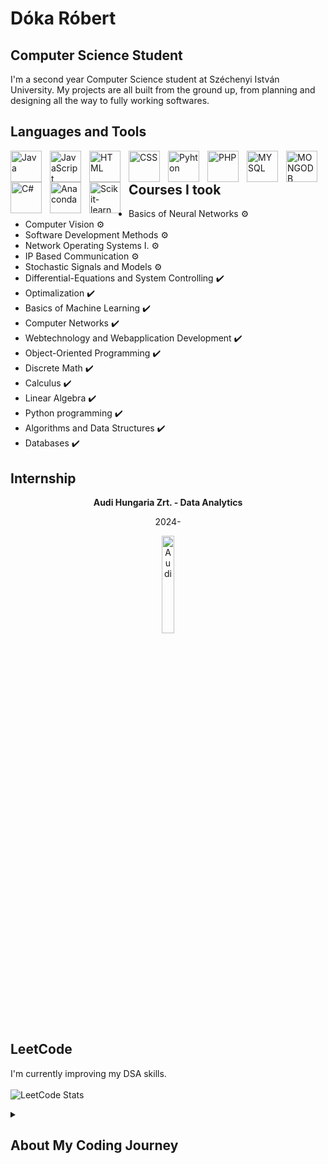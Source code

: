 # Dóka Róbert

## Computer Science Student 

I'm a second year Computer Science student at Széchenyi István University. My projects are all built from the ground up, from planning and designing all the way to fully working softwares.

## Languages and Tools
<div display = "flex">
          <img align="left" alt="Java" width="50px" style="padding-right:10px;" src="https://cdn.jsdelivr.net/gh/devicons/devicon@latest/icons/java/java-original.svg">
          <img align="left" alt="JavaScript" width="50px" style="padding-right:10px;" src="https://cdn.jsdelivr.net/gh/devicons/devicon@latest/icons/javascript/javascript-original.svg">
          <img align="left" alt="HTML" width="50px" style="padding-right:10px;" src="https://cdn.jsdelivr.net/gh/devicons/devicon@latest/icons/html5/html5-original.svg">
          <img align="left" alt="CSS" width="50px" style="padding-right:10px;" src="https://cdn.jsdelivr.net/gh/devicons/devicon@latest/icons/css3/css3-original.svg">
          <img align="left" alt="Pyhton" width="50px" style="padding-right:10px;" src="https://cdn.jsdelivr.net/gh/devicons/devicon@latest/icons/python/python-original.svg">
          <img align="left" alt="PHP" width="50px" style="padding-right:10px;" src="https://cdn.jsdelivr.net/gh/devicons/devicon@latest/icons/php/php-original.svg">
          <img align="left" alt="MYSQL" width="50px" style="padding-right:10px;" src="https://cdn.jsdelivr.net/gh/devicons/devicon@latest/icons/mysql/mysql-original-wordmark.svg">
          <img align="left" alt="MONGODB" width="50px" style="padding-right:10px;" src="https://cdn.jsdelivr.net/gh/devicons/devicon@latest/icons/mongodb/mongodb-original-wordmark.svg">
          <img align="left" alt="C#" width="50px" style="padding-right:10px;" src="https://cdn.jsdelivr.net/gh/devicons/devicon@latest/icons/csharp/csharp-original.svg">
          <img align="left" alt="Anaconda" width="50px" style="padding-right:10px;" src="https://cdn.jsdelivr.net/gh/devicons/devicon@latest/icons/anaconda/anaconda-original-wordmark.svg" />
          <img align="left" alt="Scikit-learn" width="50px" style="padding-right:10px;" src="https://cdn.jsdelivr.net/gh/devicons/devicon@latest/icons/scikitlearn/scikitlearn-original.svg" />
</div>

## Courses I took
- Basics of Neural Networks ⚙️
- Computer Vision ⚙️
- Software Development Methods ⚙️
- Network Operating Systems I. ⚙️
- IP Based Communication ⚙️
- Stochastic Signals and Models ⚙️
- Differential-Equations and System Controlling ✔️
- Optimalization ✔️
- Basics of Machine Learning ✔️
- Computer Networks ✔️
- Webtechnology and Webapplication Development ✔️
- Object-Oriented Programming ✔️
- Discrete Math ✔️
- Calculus ✔️
- Linear Algebra ✔️
- Python programming ✔️
- Algorithms and Data Structures ✔️
- Databases ✔️

## Internship
<p align="center"><strong>Audi Hungaria Zrt. - Data Analytics</strong></p>
<p align="center">2024-</p>
<div align="center">
<img alt="Audi" width = 20% src="https://github.com/user-attachments/assets/44a9430b-c1c8-4e45-a12e-a6783529921d">
</div>

## LeetCode
I'm currently improving my DSA skills. <br/> <br/>
![LeetCode Stats](https://leetcard.jacoblin.cool/AZERXONE?theme=light&font=Bungee%20Hairline&ext=heatmap)

<details>
          
<summary><h2>About My Coding Journey</h2></summary>
          I started my computer science journey 2 years ago. I was passonate about how to build softwers from scratch and to start developing my own projects I started by picking my first language Python. After understanding the basics of programming like variables, functions, loops I followed a Front-End Development roadmap on FreeCodeCamp where I learnt about JS,HTML and CSS. This was the time where I decided that I want to major in computer science. I got accepted at Széchenyi István University, right now I'm in my second semester learning and currently looking forward to land a cs internship.
          
</details>
